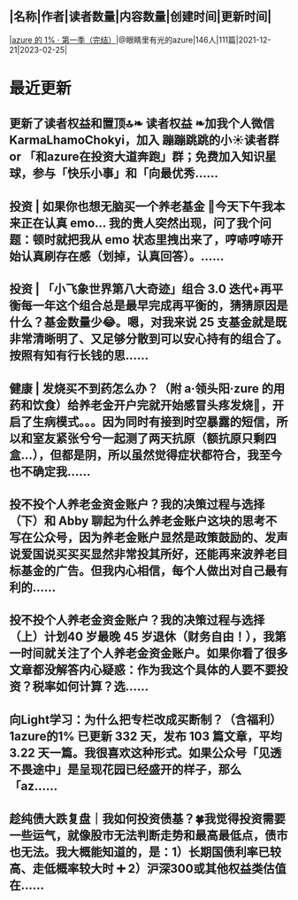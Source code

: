|名称|作者|读者数量|内容数量|创建时间|更新时间|
---
|[azure 的 1% · 第一季（完结）](https://xiaobot.net/p/twinkleaway?refer=0b133df9-27dc-423b-8101-639049001c13)|@眼睛里有光的azure|146人|111篇|2021-12-21|2023-02-25|

# 最近更新
## 更新了读者权益和置顶🔝❧ 读者权益 ❧加我个人微信 KarmaLhamoChokyi，加入 蹦蹦跳跳的小☀️读者群 or 「和azure在投资大道奔跑」群；免费加入知识星球，参与「快乐小事」和「向最优秀......
## 投资 | 如果你也想无脑买一个养老基金 🤔今天下午我本来正在认真 emo... 我的贵人突然出现，问了我个问题：顿时就把我从 emo 状态里拽出来了，哼哧哼哧开始认真刷存在感（划掉，认真回答）。......
## 投资 | 「小飞象世界第八大奇迹」组合 3.0 迭代+再平衡每一年这个组合总是最早完成再平衡的，猜猜原因是什么？基金数量少😂。嗯，对我来说 25 支基金就是既非常清晰明了、又足够分散到可以安心持有的组合了。按照有知有行长钱的思......
## 健康 | 发烧买不到药怎么办？（附 a·领头阳·zure 的用药和饮食）给养老金开户完就开始感冒头疼发烧🤒️，开启了生病模式。。。因为同时有接到时空暴露的短信，所以和室友紧张兮兮一起测了两天抗原（额抗原只剩四盒…），但都是阴，所以虽然觉得症状都符合，我至今也不确定我......
## 投不投个人养老金资金账户？我的决策过程与选择（下）和 Abby 聊起为什么养老金账户这块的思考不写在公众号，因为养老金账户显然是政策鼓励的、发声说爱国说买买买显然非常投其所好，还能再来波养老目标基金的广告。但我内心相信，每个人做出对自己最有利的......
## 投不投个人养老金资金账户？我的决策过程与选择（上）计划40 岁最晚 45 岁退休（财务自由！），我第一时间就关注了个人养老金资金账户。如果你看了很多文章都没解答内心疑惑：作为我这个具体的人要不要投资？税率如何计算？选......
## 向Light学习：为什么把专栏改成买断制？（含福利）1azure的1% 已更新 332 天，发布 103 篇文章，平均 3.22 天一篇。我很喜欢这种形式。如果公众号「见透不畏途中」是呈现花园已经盛开的样子，那么「az......
## 趁纯债大跌复盘｜我如何投资债基？🍀我觉得投资需要一些运气，就像股市无法判断走势和最高最低点，债市也无法。我大概能知道的，是：1）长期国债利率已较高、走低概率较大时 ➕ 2）沪深300或其他权益类估值在......

